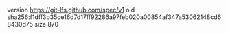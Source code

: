 version https://git-lfs.github.com/spec/v1
oid sha256:f1dff3b35ce16d7d17ff92286a97feb020a00854af347a53062148cd68430d75
size 870
